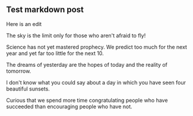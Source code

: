 ## Test markdown post

Here is an edit

The sky is the limit only for those who aren't afraid to fly!

Science has not yet mastered prophecy. We predict too much for the next year and yet far too little for the next 10.

The dreams of yesterday are the hopes of today and the reality of tomorrow.

I don't know what you could say about a day in which you have seen four beautiful sunsets.

Curious that we spend more time congratulating people who have succeeded than encouraging people who have not.